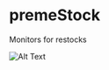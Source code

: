 # premeStock
Monitors for restocks

![Alt Text](https://zippy.gfycat.com/BabyishWelloffEasteuropeanshepherd.gif)
